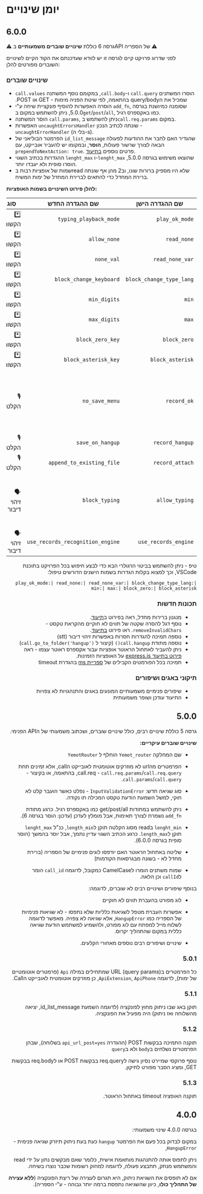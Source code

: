 
# יומן שינויים

## ‏6.0.0

⚠️ גרסה 6 כוללת **שינויים שוברים משמעותיים** בAPI של הספריה ⚠️

לפני שדרוג פרויקט קיים לגרסה זו יש לוודא שעדכנתם את הקוד הקיים לשינויים השוברים מפורטים להלן:

### שינויים שוברים

- ‫הוסרו המשתנים `call.query` ו-`call.body`, במקומם נוסף המשתנה `call.values` שמכיל את הquery/body בהתאמה, לפי שיטת הפניה מימות - GET או POST.
- הוסרה האפשרות להוסיף פונקציית שיחה ע"י `add_fn`, שסומנה כמיושנת בגרסה 5.0.0, ניתן להשתמש במקום ב`get`/`post`/`all`, כמו באקספרס רגיל.
- הוסר המשתנה `call.params`, ניתן להשתמש ב`call.req.params` במקום.
- האפשרות `uncaughtErrorsHandler` שונתה לכתיב הנכון - `uncaughtErrorHandler` (בלי ה-s).
- הפרמטר הבוליאני של `id_list_message` שהגדיר האם לחבר את ההודעות לפעולה הבאה לצורך שרשור פעולות, **הוסר**, ובמקומו יש להעביר אובייקט, עם `prependToNextAction: true`. פרטים נוספים [בתיעוד](#id_list_messagemessages-options).
- ההגדרות בכתיב השגוי `lenght_max` ו-`lenght_max` שהוצאו משימוש בגרסה 5.0.0, הוסרו סופית ולא יעבדו יותר.
- שמות של אופציות רבות בread שלא היו מספיק ברורות שונו, וב2 מהן אף שונתה ברירת המחדל כדי להתאים לברירת המחדל של ימות המשיח.

**להלן פירוט השינויים בשמות האופציות:**

<div dir="rtl" text-align="right">

| שם ההגדרה הישן           | שם ההגדרה החדש                   | סוג           | הערות                                                |
| ------------------------ | -------------------------------- | ------------- | ---------------------------------------------------- |
| `play_ok_mode`           | `typing_playback_mode`           | *️⃣ הקשות       |                                                      |
| `read_none`              | `allow_none`                     | *️⃣ הקשות       |                                                      |
| `read_none_var`          | `none_val`                       | *️⃣ הקשות       |                                                      |
| `block_change_type_lang` | `block_change_keyboard`          | *️⃣ הקשות       |                                                      |
| `min`                    | `min_digits`                     | *️⃣ הקשות       |                                                      |
| `max`                    | `max_digits`                     | *️⃣ הקשות       |                                                      |
| `block_zero`             | `block_zero_key`                 | *️⃣ הקשות       |                                                      |
| `block_asterisk`         | `block_asterisk_key`             | *️⃣ הקשות       |                                                      |
| `record_ok`              | `no_save_menu`                   | 🎙️ הקלטה       | ברירת מחדל **משמיע** תפריט אישור, הפוך מההגדרה הישנה |
| `record_hangup`          | `save_on_hangup`                 | 🎙️ הקלטה       |                                                      |
| `record_attach`          | `append_to_existing_file`        | 🎙️ הקלטה       |                                                      |
| `allow_typing`           | `block_typing`                   | 🗣️ זיהוי דיבור | ברירת מחדל **מאפשר** הקשות, הפוך מההגדרה הישנה       |
| `use_records_engine`     | `use_records_recognition_engine` | 🗣️ זיהוי דיבור |                                                      |

טיפ - ניתן להשתמש בביטוי הרגולרי הבא כדי לבצע חיפוש בכל הפרויקט בתוכנת VSCode, וכך למצוא בקלות הגדרות בשמות הישנים הדורשים טיפול:

```text
play_ok_mode:| read_none:| read_none_var:| block_change_type_lang:| min:| max:| block_zero:| block_asterisk
```

### תכונות חדשות

- מנגנון ברירות מחדל, ראה בפירוט ב[תיעוד](./README.md#ברירות-מחדל).
- נוסף דגל להסרה שקטה של תווים לא חוקיים מהקראת טקסט - `removeInvalidChars`. ראו פירוט [בתיעוד](#תווים-לא-חוקיים-בהקראת-טקסט).
- נוספה תמיכה להגדרות חסרות באפשרות זיהוי דיבור (stt)
- נוספה מתודת `call.hangup()` (קיצור ל `call.go_to_folder('hangup')`)
- ניתן להעביר לאתחול הראוטר אופציות עבור אקספרס ראוטר עצמו - ראה [פירוט בתיעוד express.js](https://expressjs.com/en/api.html#express.router) על האופציות הזמינות.
- תמיכה בכל הפורמטים הקבילים של [ספריית ms](https://npmjs.com/ms) בהגדרת timeout

### תיקוני באגים ושיפורים

- שיפורים פנימיים משמעותיים המונעים באגים והתנהגויות לא צפויות
- התיעוד עודכן ושופר משמעותית

## ‏5.0.0

גרסה 5 כוללת שינויים רבים, כולל שינויים שוברים, ושכתוב משמעותי של הAPI הפנימי.

**שינויים שוברים עיקריים:**

- ‫שם המחלקה `Yemot_router` הוחלף ל `YemotRouter`

- הפרמטרים מהurl לא מוזרקים אוטומטית לאובייקט הcall, אלא זמינים תחת call.req - `call.req.params`/`call.req.query`, בהתאמה, או בקיצור - `call.params`/`call.query`.

- סוג שגיאה חדש: `InputValidationError` - נפלט כאשר הועבר קלט לא חוקי, למשל השמעת הודעת טקסט המכילה תו נקודה.

- ניתן להשתמש במתודות get/post/all כמו באקספרס רגיל. כרגע מתודת `add_fn` נשמרת לצורך תאימות, אבל מומלץ לעדכן (עדכון: הוסר בגרסה 6).

- ‫`lenght_min` בread מסוג הקלטה תוקן ל`length_min`, כנ"ל `lenght_max` תוקן ל`length_max`. כרגע הכתיב השגוי עדיין נתמך, אבל יוסר בהמשך (הוסר סופית בגרסה 6.0.0).

- שליטה באתחול הראוטר האם יודפסו לוגים פנימיים של הספריה (ברירת מחדל לא - בשונה מבגרסאות הקודמות)

- ‫שמות משתנים הומרו לCamelCase כמקובל, לדוגמה `call_id` הומר ל`callId` וכן הלאה.

בנוסף שיפורים ושינויים רבים לא שוברים, לדוגמה:

- לוג מפורט בהעברת תווים לא חוקיים

- אפשרות העברת מטפל לשגיאות כלליות שלא נתפסו - לא שגיאות פנימיות של הספריה כמו `HangupError`, אלא שגיאה לא צפויה. מאפשר לדוגמה לשלוח מייל למפתח עם לוג מפורט, ולהשמיע למשתמש הודעת שגיאה כללית במקום שהתהליך יקרוס.

- שינויים ושיפורים רבים נוספים מאחורי הקלעים.

### ‏5.0.1

כל הפרמטרים בURL (query params) שמתחילים במילה `Api` (פרמטרים אוטומטיים של ימות), לדוגמה `ApiExtension`, `ApiPhone`, כן מוזרקים אוטומטית לאובייקט הCall.

### ‏5.1.1

תוקן באג שבו ניתוק מחוץ לפונקציה (לדוגמה השמעת id_list_message, יציאה מהשלוחה ואז ניתוק) היה מפעיל את הפונקציה.

### ‏5.1.2

תוקנה התמיכה בבקשות POST (ההגדרה `api_url_post=yes` בשלוחה), שבהן הפרמטרים נשלחים ב`body` ולא ב`query`

נוסף פרוקסי שמיירט נסיון גישה לreq.query בבקשות POST או לreq.body בבקשות GET, ומציג הסבר מפורט לתיקון.

### ‏5.1.3

תוקנה האופציה timeout באתחול הראוטר.

## ‏4.0.0

בגרסה 4.0.0 שינוי משמעותי:

במקום לבדוק בכל פעם את הפרמטר `hangup` כעת בעת ניתוק תיזרק שגיאה פנימית - `HangupError`,

‫ניתן לתפוס אותה להתנהגות מותאמת אישית, כלומר שאם מבקשים נתון על ידי read והמשתמש מנתק, תתבצע פעולה, לדוגמה למחוק רשומות שכבר נוצרו בשיחה.

אם לא תופסים את השגיאת ניתוק, היא תגרום לעצירה של ריצת הפונקציה (**ללא עצירה של התהליך כולו**, כיוון שהשגיאה נתפסת ברמה יותר גבוהה - ע"י הספריה).
